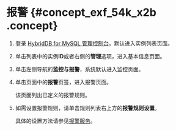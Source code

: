# 报警 {#concept_exf_54k_x2b .concept}

1.  登录 [HybridDB for MySQL 管理控制台](https://petadata.console.aliyun.com/)，默认进入实例列表页面。
2.  单击列表中的实例**ID**或者右侧的**管理**选项，进入基本信息页面。
3.  单击左侧导航的**监控与报警**，系统默认进入监控页面。
4.  单击页面中的**报警**页签，进入报警页面。

    该页面列出已定义的报警规则。

5.  如需设置报警规则，请单击规则列表右上方的**报警规则设置**。

    具体的设置方法请参见[报警服务](https://www.alibabacloud.com/help/zh/doc-detail/28608.html)。


